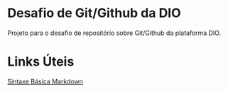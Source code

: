 # Desafio de Git/Github da DIO
Projeto para o desafio de repositório sobre Git/Github da plataforma DIO.

# Links Úteis

[Sintaxe Básica Markdown](https://www.markdownguide.org/basic-syntax/)
